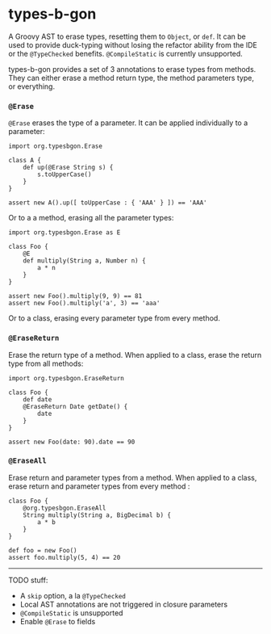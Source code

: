 types-b-gon
===========

A Groovy AST to erase types, resetting them to `Object`, or `def`. It can be used to provide duck-typing without losing the refactor ability from the IDE or the `@TypeChecked` benefits. `@CompileStatic` is currently unsupported.

types-b-gon provides a set of 3 annotations to erase types from methods. They can either erase a method return type, the method parameters type, or everything. 

### `@Erase`

`@Erase` erases the type of a parameter. It can be applied individually to a parameter:

	import org.typesbgon.Erase
	
	class A {
		def up(@Erase String s) {
			s.toUpperCase()
		}
	}
	
	assert new A().up([ toUpperCase : { 'AAA' } ]) == 'AAA'

Or to a a method, erasing all the parameter types:

	import org.typesbgon.Erase as E

	class Foo {
		@E
		def multiply(String a, Number n) {
			a * n
		}
	}

	assert new Foo().multiply(9, 9) == 81
	assert new Foo().multiply('a', 3) == 'aaa'

Or to a class, erasing every parameter type from every method.

### `@EraseReturn`

Erase the return type of a method. When applied to a class, erase the return type from all methods:

	import org.typesbgon.EraseReturn
	
	class Foo {
		def date
		@EraseReturn Date getDate() {
			date
		}
	}
	
	assert new Foo(date: 90).date == 90

### `@EraseAll`

Erase return and parameter types from a method. When applied to a class, erase return and parameter types from every method : 

	class Foo {
		@org.typesbgon.EraseAll
		String multiply(String a, BigDecimal b) {
			a * b
		}
	}

	def foo = new Foo()
	assert foo.multiply(5, 4) == 20

------

TODO stuff:

* A `skip` option, a la `@TypeChecked`
* Local AST annotations are not triggered in closure parameters
* `@CompileStatic` is unsupported
* Enable `@Erase` to fields
